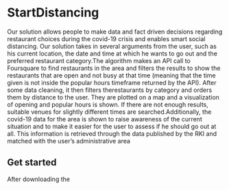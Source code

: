 # StartDistancing
Our solution allows people to make data and fact driven decisions regarding restaurant choices during the covid-19 crisis and enables smart social distancing. Our solution takes in several arguments from the user, such as his current location, the date and time at which he wants to go out and the preferred restaurant category.The algorithm makes an API call to Foursquare to find restaurants in the area and filters the results to show the restaurants that are open and not busy at that time (meaning that the time given is not inside the popular hours timeframe returned by the API). After some data cleaning, it then filters therestaurants by category and orders them by distance to the user. They are plotted on a map and a visualization of opening and popular hours is shown. If there are not enough results, suitable venues for slightly different times are searched.Additionally, the covid-19 data for the area is shown to raise awareness of the current situation and to make it easier for the user to assess if he should go out at all. This information is retrieved through the data published by the RKI and matched with the user’s administrative area

## Get started
After downloading the 
